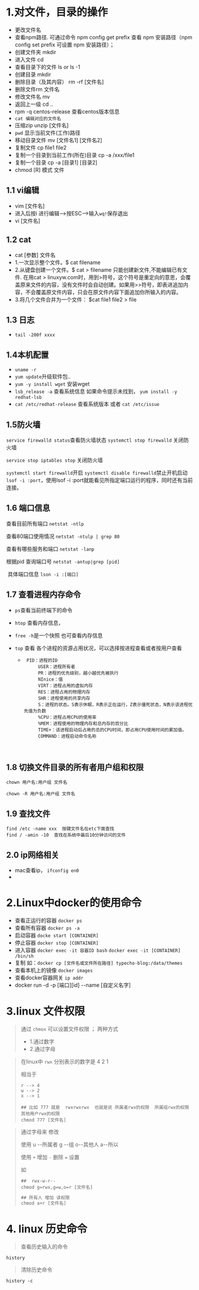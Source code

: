 ## 



# 1.对文件，目录的操作



- 更改文件名 
- 查看npm路径. 可通过命令 npm config get prefix 查看 npm 安装路径（npm config set prefix 可设置 npm 安装路径）； 
- 创建文件夹 mkdir
- 进入文件 cd 
- 查看目录下的文件 ls  or ls -1
- 创建目录 mkdir
- 删除目录（及其内容） rm -rf [文件名]
- 删除文件rm 文件名
- 修改文件名 mv
- 返回上一级 cd ..
- rpm -q centos-release  查看centos版本信息
- `cat 编辑对应的文件名`  
- 压缩zip  unzip [文件名]
- `pwd`  显示当前文件(工作)路径
- 移动目录文件  mv [文件名1] [文件名2]
- 复制文件 cp file1 file2
- 复制一个目录到当前工作(所在)目录 cp -a /xxx/file1
- 复制一个目录   cp -a [目录1] [目录2]
- chmod [R] 模式 文件



## 1.1 vi编辑
- vim [文件名]
- 进入后按i 进行编辑-->按ESC-->输入`wq!`保存退出
- vi [文件名]



## 1.2 cat

- cat [参数] 文件名
- 1.一次显示整个文件。$ cat filename
- 2.从键盘创建一个文件。$ cat > filename   只能创建新文件,不能编辑已有文件.  在用cat > linuxyw.com时，用到>符号，这个符号是重定向的意思，会覆盖原来文件的内容，没有文件时会自动创建。如果用>>符号，即表进追加内容，不会覆盖原文件内容，只会在原文件内容下面追加你所输入的内容。
- 3.将几个文件合并为一个文件： $cat file1 file2 > file



## 1.3 日志

- `tail -200f xxxx`



## 1.4本机配置

- `uname -r` 
- `yum update`升级软件包..
- `yum -y install wget` 安装wget
- `lsb_release -a` 查看系统信息 如果命令提示未找到，  `yum install -y redhat-lsb`
- `cat /etc/redhat-release` 查看系统版本 或者 `cat /etc/issue`



## 1.5防火墙

`service firewalld status`查看防火墙状态
`systemctl stop firewalld` 关闭防火墙

`service stop iptables stop`  关闭防火墙

`systemctl start firewalld`开启
`systemctl disable firewalld`禁止开机启动
`lsof -i :port`，使用lsof -i :port就能看见所指定端口运行的程序，同时还有当前连接。



## 1.6 端口信息

查看目前所有端口 `netstat -ntlp`

查看80端口使用情况 `netstat -ntulp | grep 80`

查看有哪些服务和端口 `netstat -lanp`

根据pid 查询端口号  `netstat -antup|grep [pid]`

 具体端口信息  `lson -i :[端口]`  





## 1.7 查看进程内存命令
- `ps`查看当前终端下的命令

- `htop` 查看内存信息，

- `free -h`是一个快照 也可查看内存信息

- `top` 查看 各个进程的资源占用状况，可以选择按进程查看或者按用户查看

  - ```
     PID：进程的ID
      　　USER：进程所有者
      　　PR：进程的优先级别，越小越优先被执行
      　　NInice：值
      　　VIRT：进程占用的虚拟内存
      　　RES：进程占用的物理内存
      　　SHR：进程使用的共享内存
      　　S：进程的状态。S表示休眠，R表示正在运行，Z表示僵死状态，N表示该进程优先值为负数
      　　%CPU：进程占用CPU的使用率
      　　%MEM：进程使用的物理内存和总内存的百分比
      　　TIME+：该进程启动后占用的总的CPU时间，即占用CPU使用时间的累加值。
      　　COMMAND：进程启动命令名称
     ```
  ​


## 1.8 切换文件目录的所有者用户组和权限

```shell
chown 用户名:用户组 文件名

chown -R 用户名:用户组 文件名
```



## 1.9  查找文件

```
find /etc -name xxx  按键文件名在etc下面查找
find / -amin -10  查找在系统中最后10分钟访问的文件
```



## 2.0 ip网络相关

- mac查看ip， `ifconfig en0`
- ​



# 2.Linux中docker的使用命令
- 查看正运行的容器 `docker ps`
- 查看所有容器  `docker ps -a`
- 启动容器 `docke start [CONTAINER]`
- 停止容器 `docker stop [CONTAINER]`
- 进入容器 `docker exec -it 容器ID bash` `docker exec -it [CONTAINER] /bin/sh`
- 复制 如：`docker cp [文件名或文件所在路径] typecho-blog:/data/themes`
- 查看本机上的镜像 `docker images`
- 查看docker容器网关 `ip addr`
- docker run -d -p [端口][id] --name [自定义名字]



# 3.linux 文件权限

> 通过 `chmox` 可以设置文件权限 ； 两种方式
>
> - 1.通过数字
> - 2.通过字母



> 在linux中  `rwx` 分别表示的数字是 4 2 1 
>
> 相当于
>
> ```shell
> r --> 4
> w --> 2
> x --> 1
> ```
>
> ```shell
> ## 比如 777 就是  rwxrwxrwx  也就是说 所属者rwx的权限  所属组rwx的权限  其他用户rwx的权限
> chmod 777 [文件名]
> ```



> 通过字母来 修改
>
> 使用 u --所属者  g --组  o--其他人  a--所以
>
> 使用 `+` 增加  `-` 删除  `=` 设置
>
> 如
>
> ```shell
> ##  rwx-w-r--
> chmod g=rwx,g=w,o=r [文件名]
> ```
>
> ```java
> ## 所有人 增加 读权限
> chmod a+r [文件名] 
> ```
>
> 

# 4. linux 历史命令

> 查看历史输入的命令

```shell
history
```

> 清除历史命令

```shell
history -c
```

